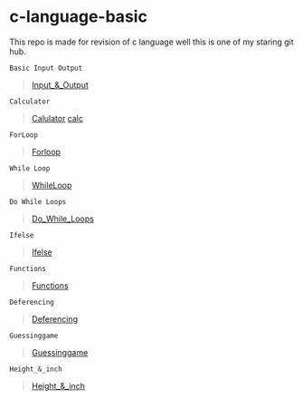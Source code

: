 # c-language-basic
This repo is made for revision of c language
well this is one of my staring git hub.
```
Basic Input Output
```
>[Input_&_Output](https://github.com/shreyash00007/c-language-basic/blob/main/Basics%20printout%20.c)
```
Calculator
```
>[Calulator](https://github.com/shreyash00007/c-language-basic/blob/main/Calculator.c)
>[calc](https://github.com/shreyash00007/c-language-basic/blob/main/Allcalc.c)

```
ForLoop
```
>[Forloop](https://github.com/shreyash00007/c-language-basic/blob/main/Forloops.c)
```
While Loop
```
>[WhileLoop](https://github.com/shreyash00007/c-language-basic/blob/main/WhileLoop.c)
```
Do While Loops
```
>[Do_While_Loops]()
```
Ifelse
```
>[Ifelse](https://github.com/shreyash00007/c-language-basic/blob/main/ifelse.c)
```
Functions
```
>[Functions](https://github.com/shreyash00007/c-language-basic/blob/main/Functions.c)
```
Deferencing
```
>[Deferencing](https://github.com/shreyash00007/c-language-basic/blob/main/deferencing.c)
```
Guessinggame
```
>[Guessinggame](https://github.com/shreyash00007/c-language-basic/blob/main/guessinggame)
```
Height_&_inch
```
>[Height_&_inch](https://github.com/shreyash00007/c-language-basic/blob/main/height-inch.c)
